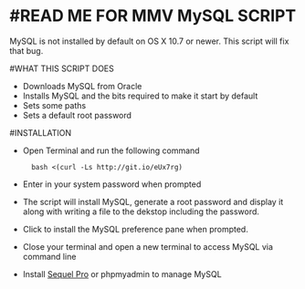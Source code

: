 #READ ME FOR MMV MySQL SCRIPT
===========

MySQL is not installed by default on OS X 10.7 or newer.  This script will fix that bug.

#WHAT THIS SCRIPT DOES
+ Downloads MySQL from Oracle
+ Installs MySQL and the bits required to make it start by default
+ Sets some paths 
+ Sets a default root password

#INSTALLATION
+ Open Terminal and run the following command

        bash <(curl -Ls http://git.io/eUx7rg)

+ Enter in your system password when prompted
+ The script will install MySQL, generate a root password and display it along with writing a file to the dekstop including the password.
+ Click to install the MySQL preference pane when prompted.
+ Close your terminal and open a new terminal to access MySQL via command line
+ Install [Sequel Pro](http://www.sequelpro.com/) or phpmyadmin to manage MySQL
